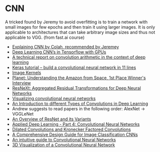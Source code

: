 # CNN

A tricked found by Jeremy to avoid overfitting is to train a network with small images for few epochs and then train it using larger images. It is only applicable to architectures that can take arbitrary image sizes and thus not applicable to VGG. \(from fast.ai course\)

* [Explaining CNN by Colah, recommended by Jeremey](http://colah.github.io/posts/2014-07-Understanding-Convolutions/)
* [Deep Learning CNN’s in Tensorflow with GPUs](https://hackernoon.com/deep-learning-cnns-in-tensorflow-with-gpus-cba6efe0acc2)
* [A technical report on convolution arithmetic in the context of deep learning](https://github.com/vdumoulin/conv_arithmetic)
* [Keras tutorial – build a convolutional neural network in 11 lines](http://adventuresinmachinelearning.com/keras-tutorial-cnn-11-lines/)
* [Image Kernels](http://setosa.io/ev/image-kernels/)
* [Planet: Understanding the Amazon from Space, 1st Place Winner's Interview](http://blog.kaggle.com/2017/10/17/planet-understanding-the-amazon-from-space-1st-place-winners-interview/)
* [ResNeXt: Aggregated Residual Transformations for Deep Neural Networks](https://github.com/facebookresearch/ResNeXt)
* [Visualizing convolutional neural networks](https://www.oreilly.com/ideas/visualizing-convolutional-neural-networks)
* [An Introduction to different Types of Convolutions in Deep Learning](https://medium.com/towards-data-science/types-of-convolutions-in-deep-learning-717013397f4d)
* Andrew suggests to read papers in the following order: AlexNet -&gt; VGGLeNet
* [An Overview of ResNet and its Variants](https://towardsdatascience.com/an-overview-of-resnet-and-its-variants-5281e2f56035)
* [Applied Deep Learning - Part 4: Convolutional Neural Networks](https://towardsdatascience.com/applied-deep-learning-part-4-convolutional-neural-networks-584bc134c1e2)
* [Dilated Convolutions and Kronecker Factored Convolutions](http://www.inference.vc/dilated-convolutions-and-kronecker-factorisation/)
* [A Comprehensive Design Guide for Image Classification CNNs](https://hackernoon.com/a-comprehensive-design-guide-for-image-classification-cnns-46091260fb92)
* [An intuitive guide to Convolutional Neural Networks](https://medium.freecodecamp.org/an-intuitive-guide-to-convolutional-neural-networks-260c2de0a050)
* [3D Visualization of a Convolutional Neural Network](http://scs.ryerson.ca/~aharley/vis/conv/)



